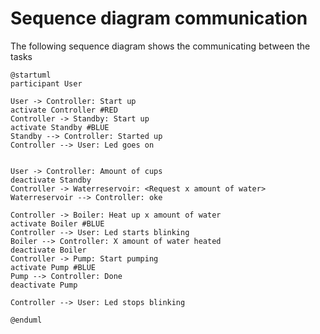 # Sequence diagram communication
The following sequence diagram shows the communicating between the tasks

```plantuml
@startuml
participant User

User -> Controller: Start up 
activate Controller #RED
Controller -> Standby: Start up
activate Standby #BLUE
Standby --> Controller: Started up
Controller --> User: Led goes on


User -> Controller: Amount of cups
deactivate Standby
Controller -> Waterreservoir: <Request x amount of water>
Waterreservoir --> Controller: oke

Controller -> Boiler: Heat up x amount of water
activate Boiler #BLUE
Controller --> User: Led starts blinking 
Boiler --> Controller: X amount of water heated
deactivate Boiler
Controller -> Pump: Start pumping
activate Pump #BLUE
Pump --> Controller: Done
deactivate Pump

Controller --> User: Led stops blinking

@enduml
```
